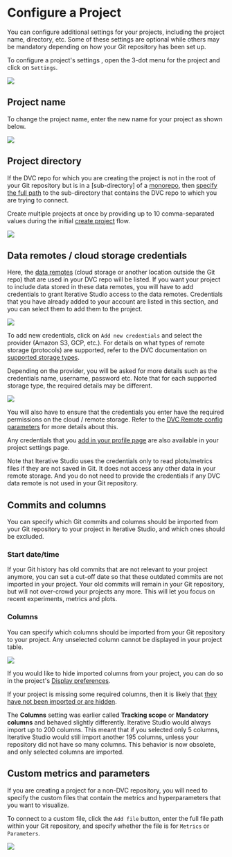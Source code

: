 # Configure a Project

You can configure additional settings for your projects, including the project name, directory, etc. Some of these settings are optional while others may be mandatory depending on how your Git repository has been set up.

To configure a project's settings , open the 3-dot menu for the project and click on `Settings`.

![](https://static.iterative.ai/img/studio/project_open_settings.png)

## Project name

To change the project name, enter the new name for your project as shown below.

![](https://static.iterative.ai/img/studio/project_settings_view_name.png)

## Project directory

If the DVC repo for which you are creating the project is not in the root of your Git repository but is in a [sub-directory] of a [monorepo](https://en.wikipedia.org/wiki/Monorepo), then [specify the full path](/doc/studio/user-guide/experiments/configure-a-project#project-directory) to the sub-directory that contains the DVC repo to
which you are trying to connect.

<admon type="note">

Create multiple projects at once by providing up to 10 comma-separated values
during the initial [create project] flow.

</admon>

![](https://static.iterative.ai/img/studio/project_settings_sub_directory.png)

[create project]:
  /doc/studio/user-guide/experiments/create-a-project#create-multiple-projects-from-a-single-git-repository

## Data remotes / cloud storage credentials

Here, the [data remotes](/doc/user-guide/data-management/remote-storage) (cloud storage or another location outside the Git repo) that are used in your DVC repo will be listed. If you want your project to include data stored in these data remotes, you will have to add credentials to grant Iterative Studio access
to the data remotes. Credentials that you have already added to your account are listed in this section, and you can select them to add them to the project.

![](https://static.iterative.ai/img/studio/view_settings_credentials.png)

To add new credentials, click on `Add new credentials` and select the provider
(Amazon S3, GCP, etc.). For details on what types of remote storage (protocols)
are supported, refer to the DVC documentation on [supported storage types].

Depending on the provider, you will be asked for more details such as the
credentials name, username, password etc. Note that for each supported storage
type, the required details may be different.

![](https://static.iterative.ai/img/studio/s3_remote_settings_v2.png)

You will also have to ensure that the credentials you enter have the required
permissions on the cloud / remote storage. Refer to the [DVC Remote config
parameters] for more details about this.

Any credentials that you
[add in your profile page](/doc/studio/user-guide/account-and-billing#cloud-credentials)
are also available in your project settings page.

Note that Iterative Studio uses the credentials only to read plots/metrics files
if they are not saved in Git. It does not access any other data in your remote
storage. And you do not need to provide the credentials if any DVC data remote
is not used in your Git repository.

[supported storage types]:
  /doc/user-guide/data-management/remote-storage#supported-storage-types
[dvc remote config parameters]:
  /doc/command-reference/remote/modify#available-parameters-per-storage-type

## Commits and columns

You can specify which Git commits and columns should be imported from your Git repository to
your project in Iterative Studio, and which ones should be excluded.

### Start date/time

If your Git history has old commits that are not relevant to your project anymore, you can set a cut-off date so that these outdated commits are not imported in your project. Your old commits will remain in your Git repository, but will not over-crowd your projects any more. This will let you focus on recent experiments, metrics and plots.

<!-- TODO: Add the following gif -->
<!-- ![](https://static.iterative.ai/img/studio/project_settings_start_date_time.gif) -->

### Columns

You can specify which columns should be imported from your Git repository to
your project. Any unselected column cannot be displayed in
your project table.

![](https://static.iterative.ai/img/studio/project_settings_columns.png)

If you would like to hide imported columns from your project, you can do so in
the project's [Display preferences].

If your project is missing some required columns, then it is likely that
[they have not been imported or are hidden](/doc/studio/user-guide/troubleshooting#project-does-not-contain-the-columns-that-i-want).

<admon type="warn">

The **Columns** setting was earlier called **Tracking scope** or **Mandatory
columns** and behaved slightly differently. Iterative Studio would always import
up to 200 columns. This meant that if you selected only 5 columns, Iterative
Studio would still import another 195 columns, unless your repository did not
have so many columns. This behavior is now obsolete, and only selected columns
are imported.

</admon>

[display preferences]:
  /doc/studio/user-guide/experiments/explore-ml-experiments#columns

## Custom metrics and parameters

If you are creating a project for a non-DVC repository, you will need to
specify the custom files that contain the metrics and hyperparameters that you
want to visualize.

To connect to a custom file, click the `Add file`
button, enter the full file path within your Git repository, and specify whether
the file is for `Metrics` or `Parameters`.

![](https://static.iterative.ai/img/studio/project_settings_custom_files.png)
